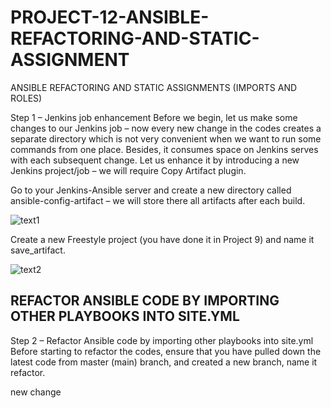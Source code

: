 # PROJECT-12-ANSIBLE-REFACTORING-AND-STATIC-ASSIGNMENT
ANSIBLE REFACTORING AND STATIC ASSIGNMENTS (IMPORTS AND ROLES)

Step 1 – Jenkins job enhancement
Before we begin, let us make some changes to our Jenkins job – now every new change in the codes creates a separate directory which is not very convenient when we want to run some commands from one place. Besides, it consumes space on Jenkins serves with each subsequent change. Let us enhance it by introducing a new Jenkins project/job – we will require Copy Artifact plugin.

Go to your Jenkins-Ansible server and create a new directory called ansible-config-artifact – we will store there all artifacts after each build.

![text1](https://user-images.githubusercontent.com/108102087/208252118-2f7ccba4-e2a8-4423-921f-7593718fac47.PNG)

Create a new Freestyle project (you have done it in Project 9) and name it save_artifact.

![text2](https://user-images.githubusercontent.com/108102087/208262347-6fc34f45-97c9-4cd9-b5b9-8900325ad42b.PNG)

## REFACTOR ANSIBLE CODE BY IMPORTING OTHER PLAYBOOKS INTO SITE.YML

Step 2 – Refactor Ansible code by importing other playbooks into site.yml
Before starting to refactor the codes, ensure that you have pulled down the latest code from master (main) branch, and created a new branch, name it refactor.

new change